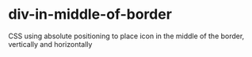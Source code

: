 # div-in-middle-of-border
CSS using absolute positioning to place icon in the middle of the border, vertically and horizontally
